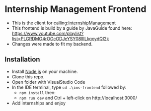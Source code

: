 # Internship Management Frontend

+ This is the client for calling:[InternshipManagement](https://github.com/JohRome/InternshipManagement)
+ This frontend is build by a guide by JavaGuide found here: https://www.youtube.com/playlist?list=PLGRDMO4rOGcODJeYSY08lIILkqoydQI2k
+ Changes were made to fit my backend.


## Installation
+ Install [Node.js](https://nodejs.org/en) on your machine.
+ Clone this repo.
+ Open folder with VisualStudio Code
+ In the IDE terminal, type ``cd .\ims-frontend`` followed by:
    + ``npm install`` then:
    + ``npm run dev`` and Ctrl + left-click on http://localhost:3000/
+ Add internships and enjoy
